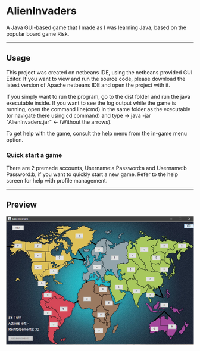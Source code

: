 # AlienInvaders
A Java GUI-based game that I made as I was learning Java, based on the popular board game Risk.

--------------------------

## Usage
This project was created on netbeans IDE, using the netbeans provided GUI Editor. If you want to view and run the source code, please download the latest version of Apache 
netbeans IDE and open the project with it.

If you simply want to run the program, go to the dist folder and run the java executable inside. If you want to see the log output while the game is running, open the command 
line(cmd) in the same folder as the executable (or navigate there using cd command) and type -> java -jar "AlienInvaders.jar" <- (Without the arrows).

To get help with the game, consult the help menu from the in-game menu option.

### Quick start a game
There are 2 premade accounts, Username:a Password:a and Username:b Password:b, if you want to quickly start a new game. Refer to the help screen for help with profile management.

--------------------------
## Preview
![Preview Image](src/images/preview.png)
